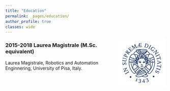 ```yaml
---
title: "Education"
permalink: _pages/education/
author_profile: true
classes: wide
---
```


<img src="/assets/images/unipi_logo.jpg" alt="Unipi logo" style="width:150px" align="right">

### 2015-2018 Laurea Magistrale (M.Sc. equivalent)

Laurea Magistrale, Robotics and Automation Enginnering, University of Pisa, Italy. 